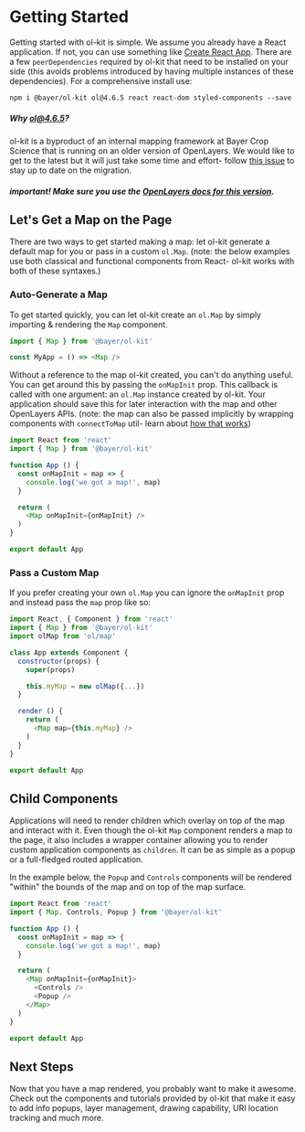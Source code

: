 # Getting Started

Getting started with ol-kit is simple. We assume you already have a React application. If not, you can use something like [Create React App](https://create-react-app.dev/). There are a few `peerDependencies` required by ol-kit that need to be installed on your side (this avoids problems introduced by having multiple instances of these dependencies). For a comprehensive install use:
```
npm i @bayer/ol-kit ol@4.6.5 react react-dom styled-components --save
```

##### _Why ol@4.6.5?_
ol-kit is a byproduct of an internal mapping framework at Bayer Crop Science that is running on an older version of OpenLayers. We would like to get to the latest but it will just take some time and effort- follow [this issue](https://github.com/MonsantoCo/ol-kit/issues/44) to stay up to date on the migration.
##### **important!** Make sure you use the [OpenLayers docs for this version](https://openlayers.org/en/v4.6.5/apidoc/).

## Let's Get a Map on the Page
There are two ways to get started making a map: let ol-kit generate a default map for you or pass in a custom `ol.Map`. (note: the below examples use both classical and functional components from React- ol-kit works with both of these syntaxes.)

### Auto-Generate a Map
To get started quickly, you can let ol-kit create an `ol.Map` by simply importing & rendering the `Map` component.
```javascript
import { Map } from '@bayer/ol-kit'

const MyApp = () => <Map />
```

Without a reference to the map ol-kit created, you can't do anything useful. You can get around this by passing the `onMapInit` prop. This callback is called with one argument: an `ol.Map` instance created by ol-kit. Your application should save this for later interaction with the map and other OpenLayers APIs. (note: the map can also be passed implicitly by wrapping components with `connectToMap` util- learn about [how that works](../docs/tutorial-connectToMap.html))
```javascript
import React from 'react'
import { Map } from '@bayer/ol-kit'

function App () {
  const onMapInit = map => {
    console.log('we got a map!', map)
  }

  return (
    <Map onMapInit={onMapInit} />
  )
}

export default App
```


### Pass a Custom Map
If you prefer creating your own `ol.Map` you can ignore the `onMapInit` prop and instead pass the `map` prop like so:
```javascript
import React, { Component } from 'react'
import { Map } from '@bayer/ol-kit'
import olMap from 'ol/map'

class App extends Component {
  constructor(props) {
    super(props)

    this.myMap = new olMap({...})
  }

  render () {
    return (
      <Map map={this.myMap} />
    )
  }
}

export default App
```

## Child Components
Applications will need to render children which overlay on top of the map and interact with it. Even though the ol-kit `Map` component renders a map to the page, it also includes a wrapper container allowing you to render custom application components as `children`. It can be as simple as a popup or a full-fledged routed application.

In the example below, the `Popup` and `Controls` components will be rendered "within" the bounds of the map and on top of the map surface.

```javascript
import React from 'react'
import { Map, Controls, Popup } from '@bayer/ol-kit'

function App () {
  const onMapInit = map => {
    console.log('we got a map!', map)
  }

  return (
    <Map onMapInit={onMapInit}>
      <Controls />
      <Popup />
    </Map>
  )
}

export default App
```

## Next Steps
Now that you have a map rendered, you probably want to make it awesome. Check out the components and tutorials provided by ol-kit that make it easy to add info popups, layer management, drawing capability, URI location tracking and much more.
